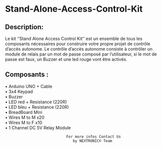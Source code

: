 # Stand-Alone-Access-Control-Kit

## Description:
Le kit ‘’Stand Alone Access Control Kit’’ est un ensemble de tous les composants nécessaires pour construire votre propre projet de contrôle d’accès autonome.
Le contrôle d’accès autonome consiste à contrôler un module de relais par un mot de passe composé par l’utilisateur, si le mot de passe est faux, un Buzzer et une led rouge vont être activés.


## Composants :
•	Arduino UNO + Cable<br />
•	3x4 Keypad<br />
•	Buzzer<br />
•	LED red + Resistance (220R)<br />
•	LED bleu + Resistance (220R)<br />
•	BreadBoard Mini<br />
•	Wires M to M x20<br />
•	Wires M to F x10<br />
•	1 Channel DC 5V Relay Module<br />

                                For more infos Contact Us
                                   by NEXTRONIC© Team 
